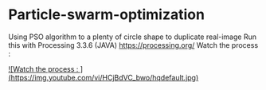 # Particle-swarm-optimization
Using PSO algorithm to a plenty of circle shape to duplicate real-image
Run this with Processing 3.3.6 (JAVA) https://processing.org/
Watch the process : 

[![Watch the process : ] (https://img.youtube.com/vi/HCjBdVC_bwo/hqdefault.jpg)](https://www.youtube.com/watch?v=HCjBdVC_bwo)
